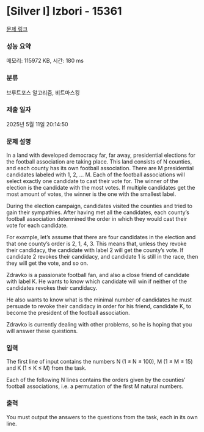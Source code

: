 # [Silver I] Izbori - 15361 

[문제 링크](https://www.acmicpc.net/problem/15361) 

### 성능 요약

메모리: 115972 KB, 시간: 180 ms

### 분류

브루트포스 알고리즘, 비트마스킹

### 제출 일자

2025년 5월 11일 20:14:50

### 문제 설명

<p>In a land with developed democracy far, far away, presidential elections for the football association are taking place. This land consists of N counties, and each county has its own football association. There are M presidential candidates labeled with 1, 2, … M. Each of the football associations will select exactly one candidate to cast their vote for. The winner of the election is the candidate with the most votes. If multiple candidates get the most amount of votes, the winner is the one with the smallest label.</p>

<p>During the election campaign, candidates visited the counties and tried to gain their sympathies. After having met all the candidates, each county’s football association determined the order in which they would cast their vote for each candidate.</p>

<p>For example, let’s assume that there are four candidates in the election and that one county’s order is 2, 1, 4, 3. This means that, unless they revoke their candidacy, the candidate with label 2 will get the county’s vote. If candidate 2 revokes their candidacy, and candidate 1 is still in the race, then they will get the vote, and so on.</p>

<p>Zdravko is a passionate football fan, and also a close friend of candidate with label K. He wants to know which candidate will win if neither of the candidates revokes their candidacy.</p>

<p>He also wants to know what is the minimal number of candidates he must persuade to revoke their candidacy in order for his friend, candidate K, to become the president of the football association.</p>

<p>Zdravko is currently dealing with other problems, so he is hoping that you will answer these questions.</p>

### 입력 

 <p>The first line of input contains the numbers N (1 ≤ N ≤ 100), M (1 ≤ M ≤ 15) and K (1 ≤ K ≤ M) from the task.</p>

<p>Each of the following N lines contains the orders given by the counties’ football associations, i.e. a permutation of the first M natural numbers.</p>

### 출력 

 <p>You must output the answers to the questions from the task, each in its own line.</p>

